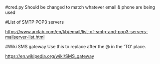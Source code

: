 #cred.py
Should be changed to match whatever email & phone are being used

#List of SMTP POP3 servers


https://www.arclab.com/en/kb/email/list-of-smtp-and-pop3-servers-mailserver-list.html

#Wiki SMS gateway
Use this to replace after the @ in the 'TO' place.

https://en.wikipedia.org/wiki/SMS_gateway